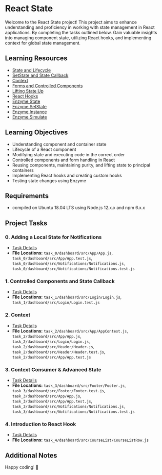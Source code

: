 # React State

Welcome to the React State project! This project aims to enhance understanding and proficiency in working with state management in React applications. By completing the tasks outlined below. Gain valuable insights into managing component state, utilizing React hooks, and implementing context for global state management.


## Learning Resources

- [State and Lifecycle](#)
- [SetState and State Callback](#)
- [Context](#)
- [Forms and Controlled Components](#)
- [Lifting State Up](#)
- [React Hooks](#)
- [Enzyme State](#)
- [Enzyme SetState](#)
- [Enzyme Instance](#)
- [Enzyme Simulate](#)

## Learning Objectives

- Understanding component and container state
- Lifecycle of a React component
- Modifying state and executing code in the correct order
- Controlled components and form handling in React
- Reusing components, maintaining purity, and lifting state to principal containers
- Implementing React hooks and creating custom hooks
- Testing state changes using Enzyme

## Requirements

- compiled on Ubuntu 18.04 LTS using Node.js 12.x.x and npm 6.x.x


## Project Tasks

### 0. Adding a Local State for Notifications

- [Task Details](#)
- **File Locations:** `task_0/dashboard/src/App/App.js`, `task_0/dashboard/src/App/App.test.js`, `task_0/dashboard/src/Notifications/Notifications.js`, `task_0/dashboard/src/Notifications/Notifications.test.js`

### 1. Controlled Components and State Callback

- [Task Details](#)
- **File Locations:** `task_1/dashboard/src/Login/Login.js`, `task_1/dashboard/src/Login/Login.test.js`

### 2. Context

- [Task Details](#)
- **File Locations:** `task_2/dashboard/src/App/AppContext.js`, `task_2/dashboard/src/App/App.js`, `task_2/dashboard/src/Login/Login.js`, `task_2/dashboard/src/Header/Header.js`, `task_2/dashboard/src/Header/Header.test.js`, `task_2/dashboard/src/App/App.test.js`

### 3. Context Consumer & Advanced State

- [Task Details](#)
- **File Locations:** `task_3/dashboard/src/Footer/Footer.js`, `task_3/dashboard/src/Footer/Footer.test.js`, `task_3/dashboard/src/App/App.js`, `task_3/dashboard/src/App/App.test.js`, `task_3/dashboard/src/Notifications/Notifications.js`, `task_3/dashboard/src/Notifications/Notifications.test.js`

### 4. Introduction to React Hook

- [Task Details](#)
- **File Locations:** `task_4/dashboard/src/CourseList/CourseListRow.js`

## Additional Notes

Happy coding! 🚀